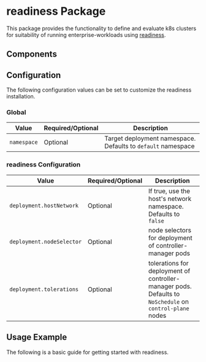 # readiness Package

This package provides the functionality to define and evaluate k8s clusters for suitability of running enterprise-workloads using [readiness](https://INFO_NEEDED).

## Components

## Configuration

The following configuration values can be set to customize the readiness installation.

### Global

| Value | Required/Optional | Description |
|-------|-------------------|-------------|
| `namespace` | Optional | Target deployment namespace. Defaults to `default` namespace |

### readiness Configuration

| Value | Required/Optional | Description |
|-------|-------------------|-------------|
| `deployment.hostNetwork` | Optional | If true, use the host's network namespace. Defaults to `false` |
| `deployment.nodeSelector` | Optional | node selectors for deployment of controller-manager pods |
| `deployment.tolerations` | Optional | tolerations for deployment of controller-manager pods. Defaults to `NoSchedule` on `control-plane` nodes |

## Usage Example

The following is a basic guide for getting started with readiness.

